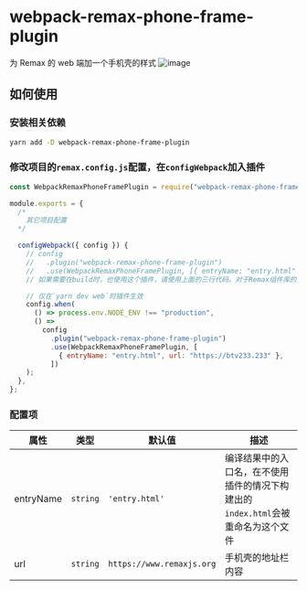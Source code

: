 # webpack-remax-phone-frame-plugin

为 Remax 的 web 端加一个手机壳的样式
![image](https://user-images.githubusercontent.com/20639676/81252838-8a991a00-9059-11ea-8775-1ff8257b802f.png)

## 如何使用

### 安装相关依赖

```sh
yarn add -D webpack-remax-phone-frame-plugin
```

### 修改项目的`remax.config.js`配置，在`configWebpack`加入插件

```js
const WebpackRemaxPhoneFramePlugin = require("webpack-remax-phone-frame-plugin");

module.exports = {
  /*
    其它项目配置
  */

  configWebpack({ config }) {
    // config
    //   .plugin("webpack-remax-phone-frame-plugin")
    //   .use(WebpackRemaxPhoneFramePlugin, [{ entryName: "entry.html" }]);
    // 如果需要在build时，也使用这个插件，请使用上面的三行代码。对于Remax组件库的开发者这也许更适合

    // 仅在`yarn dev web`时插件生效
    config.when(
      () => process.env.NODE_ENV !== "production",
      () =>
        config
          .plugin("webpack-remax-phone-frame-plugin")
          .use(WebpackRemaxPhoneFramePlugin, [
            { entryName: "entry.html", url: "https://btv233.233" },
          ])
    );
  },
};
```

### 配置项

| 属性      | 类型     | 默认值                    | 描述                                                                             |
| --------- | -------- | ------------------------- | -------------------------------------------------------------------------------- |
| entryName | `string` | `'entry.html'`            | 编译结果中的入口名，在不使用插件的情况下构建出的`index.html`会被重命名为这个文件 |
| url       | `string` | `https://www.remaxjs.org` | 手机壳的地址栏内容                                                               |

